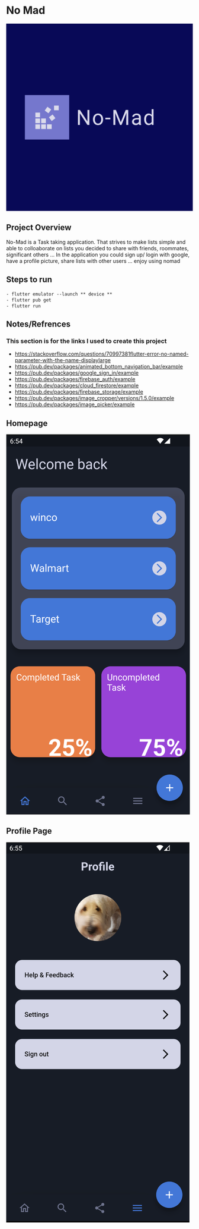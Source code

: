 # No Mad

![NoMAD](nomad/assets/logo.png)

## Project Overview

No-Mad is a Task taking application. That strives to make lists simple and able to colloaborate on lists you decided to share with friends, roommates, significant others ...
In the application you could sign up/ login with google, have a profile picture, share lists with other users ... enjoy using nomad

## Steps to run

    - flutter emulator --launch ** device **  
    - flutter pub get
    - flutter run

## Notes/Refrences

### This section is for the links I used to create this project

- <https://stackoverflow.com/questions/70997381flutter-error-no-named-parameter-with-the-name-displaylarge>
- <https://pub.dev/packages/animated_bottom_navigation_bar/example>
- <https://pub.dev/packages/google_sign_in/example>
- <https://pub.dev/packages/firebase_auth/example>
- <https://pub.dev/packages/cloud_firestore/example>
- <https://pub.dev/packages/firebase_storage/example>
- <https://pub.dev/packages/image_cropper/versions/1.5.0/example>
- <https://pub.dev/packages/image_picker/example>


## Homepage

![NoMAD](nomad/assets/homepage.png)

## Profile Page

![NoMAD](nomad/assets/profilePage.png)
